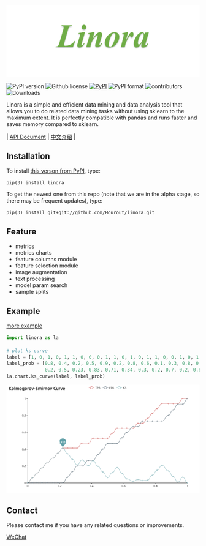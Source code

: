 ![](https://github.com/Hourout/linora/blob/master/image/linora.png)


![PyPI version](https://img.shields.io/pypi/pyversions/linora.svg)
![Github license](https://img.shields.io/github/license/Hourout/linora.svg)
[![PyPI](https://img.shields.io/pypi/v/linora.svg)](https://pypi.python.org/pypi/linora)
![PyPI format](https://img.shields.io/pypi/format/linora.svg)
![contributors](https://img.shields.io/github/contributors/Hourout/linora)
![downloads](https://img.shields.io/pypi/dm/linora.svg)

Linora is a simple and efficient data mining and data analysis tool that allows you to do related data mining tasks without using sklearn to the maximum extent. It is perfectly compatible with pandas and runs faster and saves memory compared to sklearn.


| [API Document](https://github.com/Hourout/linora/blob/master/document/api.md) | [中文介绍](https://github.com/Hourout/linora/blob/master/document/Chinese.md) |

## Installation

To install [this verson from PyPI](https://pypi.org/project/linora/), type:

```
pip(3) install linora
```

To get the newest one from this repo (note that we are in the alpha stage, so there may be frequent updates), type:

```
pip(3) install git+git://github.com/Hourout/linora.git
```

## Feature
- metrics
- metrics charts
- feature columns module
- feature selection module
- image augmentation
- text processing
- model param search
- sample splits

## Example
[more example](https://github.com/Hourout/linora/blob/master/example/readme.md)

```python
import linora as la

# plot ks curve
label = [1, 0, 1, 0, 1, 1, 0, 0, 0, 1, 1, 0, 1, 0, 1, 1, 0, 0, 1, 0, 1, 0, 1, 1, 0, 0, 0, 1, 1, 0, 1, 1]
label_prob = [0.8, 0.4, 0.2, 0.5, 0.9, 0.2, 0.8, 0.6, 0.1, 0.3, 0.8, 0.3, 0.9, 0.2, 0.84, 
              0.2, 0.5, 0.23, 0.83, 0.71, 0.34, 0.3, 0.2, 0.7, 0.2, 0.8, 0.3, 0.59, 0.26, 0.16, 0.13, 0.8]
la.chart.ks_curve(label, label_prob)
```
![](https://github.com/Hourout/linora/blob/master/image/ks_curve.png)

## Contact
Please contact me if you have any related questions or improvements.

[WeChat](https://github.com/Hourout/linora/blob/master/image/hourout_wechat.jpg)
